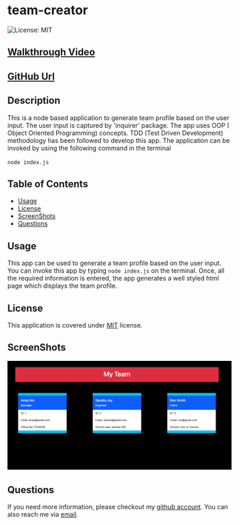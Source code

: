 # team-creator
![License: MIT](https://img.shields.io/badge/License-MIT-yellow.svg)

## [Walkthrough Video](https://drive.google.com/file/d/14WiXhSgW0He9_TS6H7k_-zp0GM_j8dwR/view?usp=sharing)

## [GitHub Url](https://github.com/harry-100/team-creator)

## Description

This is a node based application to generate team profile based on the user input. The user input is captured by 'inquirer' package. The app uses OOP ( Object Oriented Programming) concepts. TDD (Test Driven Development) methodology has been followed to develop this app. The application can be invoked by using the following command in the terminal

`node index.js`

## Table of Contents

* [Usage](#Usage)
* [License](#License)
* [ScreenShots](#ScreenShots)
* [Questions](#Questions)

## Usage
This app can be used to generate a team profile based on the user input. You can invoke this app by typing `node index.js` on the terminal. Once, all the required information is entered, the app generates a well styled html page which displays the team profile.

## License
This application is covered under [MIT](
      https://opensource.org/licenses/MIT
      ) license.

## ScreenShots
![image-1](./images/image-1.png)

## Questions
If you need more information, please checkout my [github account](https://github.com/harry-100). You can also reach me via [email](mailto:harvinder.shah@gmail.com?subject=README%20Generator).